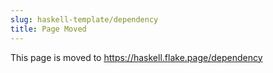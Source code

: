 ```yaml
---
slug: haskell-template/dependency
title: Page Moved
---
```


This page is moved to https://haskell.flake.page/dependency

#